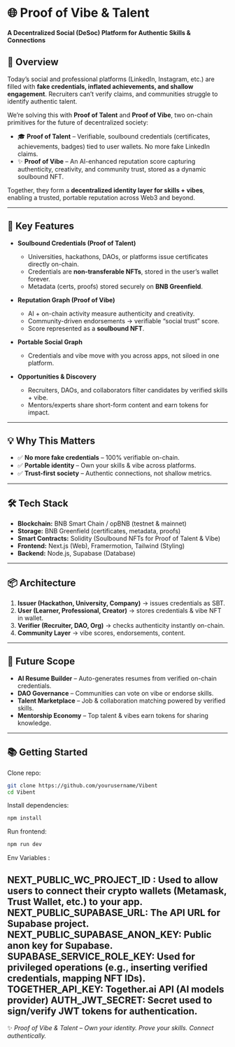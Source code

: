 # 🌐 Proof of Vibe & Talent  
**A Decentralized Social (DeSoc) Platform for Authentic Skills & Connections**  

## 🚀 Overview  
Today’s social and professional platforms (LinkedIn, Instagram, etc.) are filled with **fake credentials, inflated achievements, and shallow engagement**. Recruiters can’t verify claims, and communities struggle to identify authentic talent.  

We’re solving this with **Proof of Talent** and **Proof of Vibe**, two on-chain primitives for the future of decentralized society:  

- 🎓 **Proof of Talent** – Verifiable, soulbound credentials (certificates, achievements, badges) tied to user wallets. No more fake LinkedIn claims.  
- ✨ **Proof of Vibe** – An AI-enhanced reputation score capturing authenticity, creativity, and community trust, stored as a dynamic soulbound NFT.  

Together, they form a **decentralized identity layer for skills + vibes**, enabling a trusted, portable reputation across Web3 and beyond.  

---

## 🔑 Key Features
- **Soulbound Credentials (Proof of Talent)**  
  - Universities, hackathons, DAOs, or platforms issue certificates directly on-chain.  
  - Credentials are **non-transferable NFTs**, stored in the user’s wallet forever.  
  - Metadata (certs, proofs) stored securely on **BNB Greenfield**.  

- **Reputation Graph (Proof of Vibe)**  
  - AI + on-chain activity measure authenticity and creativity.  
  - Community-driven endorsements → verifiable “social trust” score.  
  - Score represented as a **soulbound NFT**.  

- **Portable Social Graph**  
  - Credentials and vibe move with you across apps, not siloed in one platform.  

- **Opportunities & Discovery**  
  - Recruiters, DAOs, and collaborators filter candidates by verified skills + vibe.  
  - Mentors/experts share short-form content and earn tokens for impact.  

---

## 💡 Why This Matters
- ✅ **No more fake credentials** – 100% verifiable on-chain.  
- ✅ **Portable identity** – Own your skills & vibe across platforms.  
- ✅ **Trust-first society** – Authentic connections, not shallow metrics.  

---

## 🛠️ Tech Stack
- **Blockchain:** BNB Smart Chain / opBNB (testnet & mainnet)  
- **Storage:** BNB Greenfield (certificates, metadata, proofs)  
- **Smart Contracts:** Solidity (Soulbound NFTs for Proof of Talent & Vibe)  
- **Frontend:** Next.js (Web), Framermotion, Tailwind (Styling)
- **Backend:** Node.js, Supabase (Database)
---

## 📦 Architecture
1. **Issuer (Hackathon, University, Company)** → issues credentials as SBT.  
2. **User (Learner, Professional, Creator)** → stores credentials & vibe NFT in wallet.  
3. **Verifier (Recruiter, DAO, Org)** → checks authenticity instantly on-chain.  
4. **Community Layer** → vibe scores, endorsements, content.  

---

## 🎯 Future Scope
- **AI Resume Builder** – Auto-generates resumes from verified on-chain credentials.  
- **DAO Governance** – Communities can vote on vibe or endorse skills.  
- **Talent Marketplace** – Job & collaboration matching powered by verified skills.  
- **Mentorship Economy** – Top talent & vibes earn tokens for sharing knowledge.  

---


## 📚 Getting Started
Clone repo:  
```bash
git clone https://github.com/yourusername/Vibent
cd Vibent
```

Install dependencies:  
```bash
npm install
```

Run frontend:  
```bash
npm run dev
```

Env Variables :

NEXT_PUBLIC_WC_PROJECT_ID : Used to allow users to connect their crypto wallets (Metamask, Trust Wallet, etc.) to your app.
NEXT_PUBLIC_SUPABASE_URL: The API URL for Supabase project.
NEXT_PUBLIC_SUPABASE_ANON_KEY: Public anon key for Supabase.
SUPABASE_SERVICE_ROLE_KEY: Used for privileged operations (e.g., inserting verified credentials, mapping NFT IDs).
TOGETHER_API_KEY: Together.ai API (AI models provider)
AUTH_JWT_SECRET: Secret used to sign/verify JWT tokens for authentication.
---

✨ *Proof of Vibe & Talent – Own your identity. Prove your skills. Connect authentically.*  
